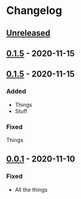 # Changelog

## [Unreleased]


## [0.1.5] - 2020-11-15


## [0.1.5] - 2020-11-15

### Added

- Things
- Stuff

### Fixed

Things

## [0.0.1] - 2020-11-10

### Fixed

- All the things

[unreleased]: https://github.com/dtothefp/gh-action-gcp-app-engine-deploy/compare/v0.1.5...HEAD
[0.1.5]: https://github.com/dtothefp/gh-action-gcp-app-engine-deploy/compare/v0.0.1...v0.1.5
[0.0.1]: https://github.com/dtothefp/gh-action-gcp-app-engine-deploy/compare/v0.0.1...v0.0.0
